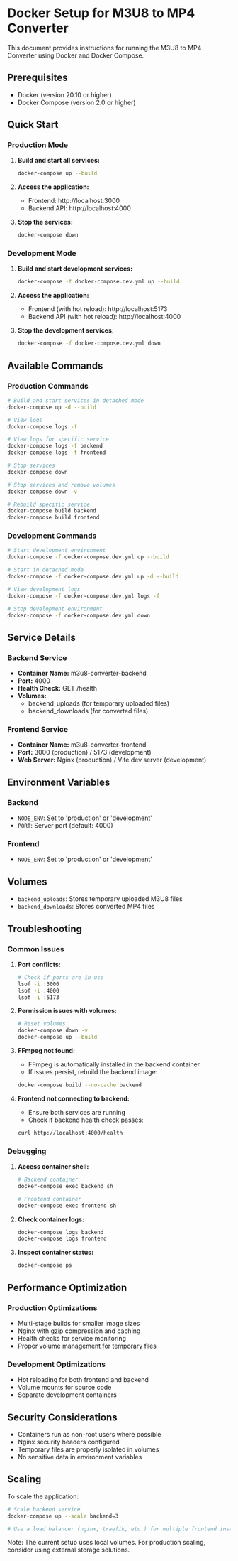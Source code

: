 # Docker Setup for M3U8 to MP4 Converter

This document provides instructions for running the M3U8 to MP4 Converter using Docker and Docker Compose.

## Prerequisites

- Docker (version 20.10 or higher)
- Docker Compose (version 2.0 or higher)

## Quick Start

### Production Mode

1. **Build and start all services:**
   ```bash
   docker-compose up --build
   ```

2. **Access the application:**
   - Frontend: http://localhost:3000
   - Backend API: http://localhost:4000

3. **Stop the services:**
   ```bash
   docker-compose down
   ```

### Development Mode

1. **Build and start development services:**
   ```bash
   docker-compose -f docker-compose.dev.yml up --build
   ```

2. **Access the application:**
   - Frontend (with hot reload): http://localhost:5173
   - Backend API (with hot reload): http://localhost:4000

3. **Stop the development services:**
   ```bash
   docker-compose -f docker-compose.dev.yml down
   ```

## Available Commands

### Production Commands

```bash
# Build and start services in detached mode
docker-compose up -d --build

# View logs
docker-compose logs -f

# View logs for specific service
docker-compose logs -f backend
docker-compose logs -f frontend

# Stop services
docker-compose down

# Stop services and remove volumes
docker-compose down -v

# Rebuild specific service
docker-compose build backend
docker-compose build frontend
```

### Development Commands

```bash
# Start development environment
docker-compose -f docker-compose.dev.yml up --build

# Start in detached mode
docker-compose -f docker-compose.dev.yml up -d --build

# View development logs
docker-compose -f docker-compose.dev.yml logs -f

# Stop development environment
docker-compose -f docker-compose.dev.yml down
```

## Service Details

### Backend Service
- **Container Name:** m3u8-converter-backend
- **Port:** 4000
- **Health Check:** GET /health
- **Volumes:** 
  - backend_uploads (for temporary uploaded files)
  - backend_downloads (for converted files)

### Frontend Service
- **Container Name:** m3u8-converter-frontend
- **Port:** 3000 (production) / 5173 (development)
- **Web Server:** Nginx (production) / Vite dev server (development)

## Environment Variables

### Backend
- `NODE_ENV`: Set to 'production' or 'development'
- `PORT`: Server port (default: 4000)

### Frontend
- `NODE_ENV`: Set to 'production' or 'development'

## Volumes

- `backend_uploads`: Stores temporary uploaded M3U8 files
- `backend_downloads`: Stores converted MP4 files

## Troubleshooting

### Common Issues

1. **Port conflicts:**
   ```bash
   # Check if ports are in use
   lsof -i :3000
   lsof -i :4000
   lsof -i :5173
   ```

2. **Permission issues with volumes:**
   ```bash
   # Reset volumes
   docker-compose down -v
   docker-compose up --build
   ```

3. **FFmpeg not found:**
   - FFmpeg is automatically installed in the backend container
   - If issues persist, rebuild the backend image:
   ```bash
   docker-compose build --no-cache backend
   ```

4. **Frontend not connecting to backend:**
   - Ensure both services are running
   - Check if backend health check passes:
   ```bash
   curl http://localhost:4000/health
   ```

### Debugging

1. **Access container shell:**
   ```bash
   # Backend container
   docker-compose exec backend sh
   
   # Frontend container
   docker-compose exec frontend sh
   ```

2. **Check container logs:**
   ```bash
   docker-compose logs backend
   docker-compose logs frontend
   ```

3. **Inspect container status:**
   ```bash
   docker-compose ps
   ```

## Performance Optimization

### Production Optimizations
- Multi-stage builds for smaller image sizes
- Nginx with gzip compression and caching
- Health checks for service monitoring
- Proper volume management for temporary files

### Development Optimizations
- Hot reloading for both frontend and backend
- Volume mounts for source code
- Separate development containers

## Security Considerations

- Containers run as non-root users where possible
- Nginx security headers configured
- Temporary files are properly isolated in volumes
- No sensitive data in environment variables

## Scaling

To scale the application:

```bash
# Scale backend service
docker-compose up --scale backend=3

# Use a load balancer (nginx, traefik, etc.) for multiple frontend instances
```

Note: The current setup uses local volumes. For production scaling, consider using external storage solutions.